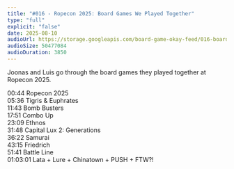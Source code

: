 ```yaml
---
title: "#016 - Ropecon 2025: Board Games We Played Together"
type: "full"
explicit: "false"
date: 2025-08-10
audioUrl: https://storage.googleapis.com/board-game-okay-feed/016-board-game-okay.mp3
audioSize: 50477084
audioDuration: 3850
---
```


Joonas and Luis go through the board games they played together at Ropecon 2025.

00:44 Ropecon 2025\
05:36 Tigris & Euphrates\
11:43 Bomb Busters\
17:51 Combo Up\
23:09 Ethnos\
31:48 Capital Lux 2: Generations\
36:22 Samurai\
43:15 Friedrich\
51:41 Battle Line\
01:03:01 Lata + Lure + Chinatown + PUSH + FTW?!
